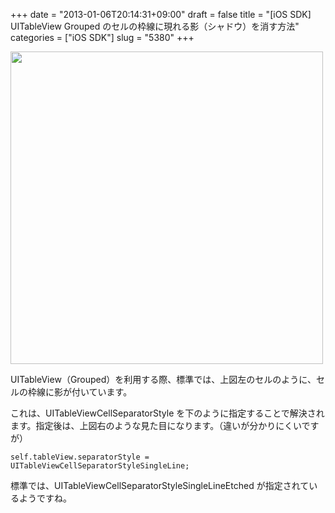 +++
date = "2013-01-06T20:14:31+09:00"
draft = false
title = "[iOS SDK] UITableView Grouped のセルの枠線に現れる影（シャドウ）を消す方法"
categories = ["iOS SDK"]
slug = "5380"
+++

<img class="align-center" src="/images/2013/01/5380_1.png" border="0" width="500" />

UITableView（Grouped）を利用する際、標準では、上図左のセルのように、セルの枠線に影が付いています。

これは、UITableViewCellSeparatorStyle を下のように指定することで解決されます。指定後は、上図右のような見た目になります。（違いが分かりにくいですが）

<pre><code>self.tableView.separatorStyle = UITableViewCellSeparatorStyleSingleLine;
</code></pre>

標準では、UITableViewCellSeparatorStyleSingleLineEtched が指定されているようですね。
